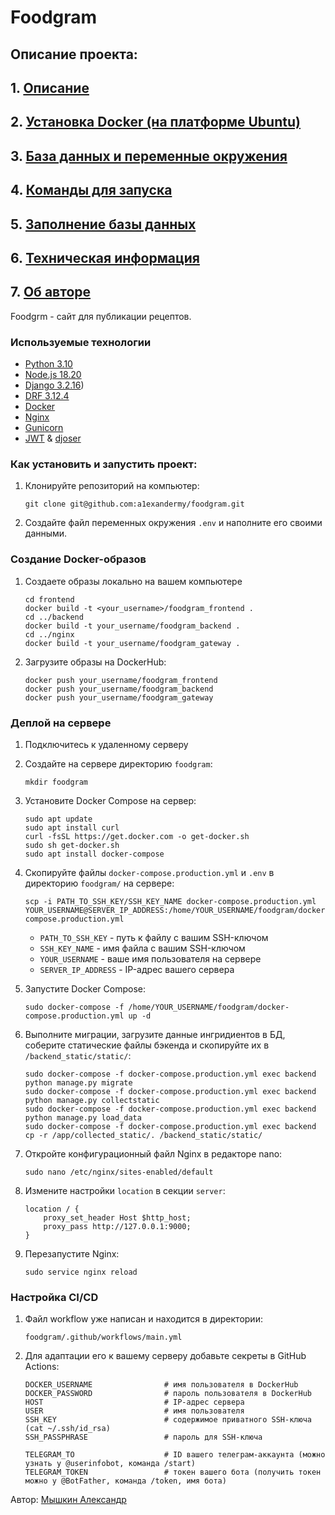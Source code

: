 #  Foodgram

## **Описание проекта**:
## 1. [Описание](#1)
## 2. [Установка Docker (на платформе Ubuntu)](#2)
## 3. [База данных и переменные окружения](#3)
## 4. [Команды для запуска](#4)
## 5. [Заполнение базы данных](#5)
## 6. [Техническая информация](#6)
## 7. [Об авторе](#7)

Foodgrm - сайт для публикации рецептов.
### Используемые технологии
- [Python 3.10](https://docs.python.org/3.10/)
- [Node.js 18.20](https://nodejs.org/en/download)
- [Django 3.2.16](https://docs.djangoproject.com/en/5.0/))
- [DRF 3.12.4](https://www.django-rest-framework.org/)
- [Docker](https://www.docker.com/)
- [Nginx](https://nginx.org/)
- [Gunicorn](https://gunicorn.org/)
- [JWT](https://jwt.io/) & [djoser](https://djoser.readthedocs.io/en/latest/getting_started.html)
### Как установить и запустить проект:

1. Клонируйте репозиторий на компьютер:
    ```
    git clone git@github.com:a1exandermy/foodgram.git
    ```
2. Создайте файл переменных окружения `.env` и наполните его своими данными.

### Создание Docker-образов

1. Создаете образы локально на вашем компьютере

    ```
    cd frontend
    docker build -t <your_username>/foodgram_frontend .
    cd ../backend
    docker build -t your_username/foodgram_backend .
    cd ../nginx
    docker build -t your_username/foodgram_gateway . 
    ```

2. Загрузите образы на DockerHub:

    ```
    docker push your_username/foodgram_frontend
    docker push your_username/foodgram_backend
    docker push your_username/foodgram_gateway
    ```

### Деплой на сервере

1. Подключитесь к удаленному серверу
2. Создайте на сервере директорию `foodgram`:

    ```
    mkdir foodgram
    ```

3. Установите Docker Compose на сервер:

    ```
    sudo apt update
    sudo apt install curl
    curl -fsSL https://get.docker.com -o get-docker.sh
    sudo sh get-docker.sh
    sudo apt install docker-compose
    ```

4. Скопируйте файлы `docker-compose.production.yml` и `.env` в директорию `foodgram/` на сервере:

    ```
    scp -i PATH_TO_SSH_KEY/SSH_KEY_NAME docker-compose.production.yml YOUR_USERNAME@SERVER_IP_ADDRESS:/home/YOUR_USERNAME/foodgram/docker-compose.production.yml
    ```
    - `PATH_TO_SSH_KEY` - путь к файлу с вашим SSH-ключом
    - `SSH_KEY_NAME` - имя файла с вашим SSH-ключом
    - `YOUR_USERNAME` - ваше имя пользователя на сервере
    - `SERVER_IP_ADDRESS` - IP-адрес вашего сервера

5. Запустите Docker Compose:

    ```
    sudo docker-compose -f /home/YOUR_USERNAME/foodgram/docker-compose.production.yml up -d
    ```

6. Выполните миграции, загрузите данные ингридиентов в БД, соберите статические файлы бэкенда и скопируйте их в `/backend_static/static/`:

    ```
    sudo docker-compose -f docker-compose.production.yml exec backend python manage.py migrate
    sudo docker-compose -f docker-compose.production.yml exec backend python manage.py collectstatic
    sudo docker-compose -f docker-compose.production.yml exec backend python manage.py load_data
    sudo docker-compose -f docker-compose.production.yml exec backend cp -r /app/collected_static/. /backend_static/static/
    ```

7. Откройте конфигурационный файл Nginx в редакторе nano:

    ```
    sudo nano /etc/nginx/sites-enabled/default
    ```

8. Измените настройки `location` в секции `server`:

    ```
    location / {
        proxy_set_header Host $http_host;
        proxy_pass http://127.0.0.1:9000;
    }
    ```
9. Перезапустите Nginx:

    ```
    sudo service nginx reload
    ```

### Настройка CI/CD

1. Файл workflow уже написан и находится в директории:

    ```
    foodgram/.github/workflows/main.yml
    ```

2. Для адаптации его к вашему серверу добавьте секреты в GitHub Actions:

    ```
    DOCKER_USERNAME                # имя пользователя в DockerHub
    DOCKER_PASSWORD                # пароль пользователя в DockerHub
    HOST                           # IP-адрес сервера
    USER                           # имя пользователя
    SSH_KEY                        # содержимое приватного SSH-ключа (cat ~/.ssh/id_rsa)
    SSH_PASSPHRASE                 # пароль для SSH-ключа

    TELEGRAM_TO                    # ID вашего телеграм-аккаунта (можно узнать у @userinfobot, команда /start)
    TELEGRAM_TOKEN                 # токен вашего бота (получить токен можно у @BotFather, команда /token, имя бота)
    ```

Автор:
[Мышкин Александр](https://github.com/A1exanderMY/)



